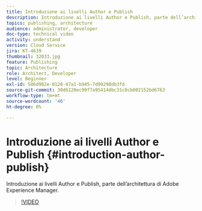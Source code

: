 ```yaml
---
title: Introduzione ai livelli Author e Publish
description: Introduzione ai livelli Author e Publish, parte dell’architettura di Adobe Experience Manager.
topics: publishing, architecture
audience: administrator, developer
doc-type: technical video
activity: understand
version: Cloud Service
jira: KT-4639
thumbnail: 32033.jpg
feature: Publishing
topic: Architecture
role: Architect, Developer
level: Beginner
exl-id: 586d982e-0128-47a1-b945-7d99298db3fd
source-git-commit: 30d6120ec99f7a95414dbc31c0cb002152bd6763
workflow-type: tm+mt
source-wordcount: '46'
ht-degree: 0%

---
```


# Introduzione ai livelli Author e Publish {#introduction-author-publish}

Introduzione ai livelli Author e Publish, parte dell’architettura di Adobe Experience Manager.

>[!VIDEO](https://video.tv.adobe.com/v/32033?quality=12&learn=on)
